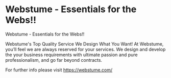 # Webstume - Essentials for the Webs!!
Webstume - Essentials for the Webs!!

Webstume's Top Quality Service
We Design What You Want!
At Webstume, you’ll feel we are always reserved for your services. We design and develop the your business requirements with ultimate passion and pure professionalism, and go far beyond contracts.

For further info please visit https://webstume.com/
